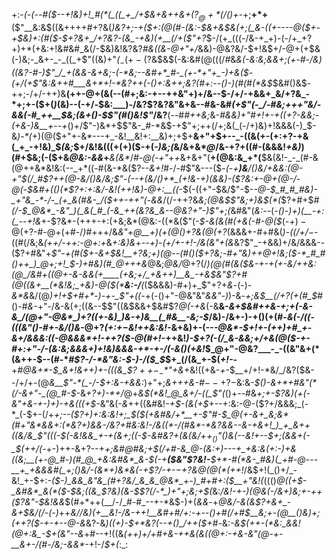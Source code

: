 +:-*(_-(_--#(*_$--+!&)+!_#(*(_((_+_/+$&+&++&+($?_@+*(/()+$-_+;__+*+__($"__&:&$((&++++#+?&(_)&?+;-+($+:(@(#-(&:-$&+&$&(+;(_&-((+----@($+-+$&)+:(#($-$+?&+_/+?&?-(&_-+&)(+__(/+($"+?_$-/(+_(((-/&-+_+)-(-/+_+?+)+*(+&:+!&#&#_&(/-$&)&!&?&?_#&((&-@+"+/_&&)-@&?&/-$+!&$+/-@+$($+$&(-)&;-_&+-_-_((_+$"((&)+"_(_$_-(+-($?&$&$(-&:&#(@(((/_#_&_&(-&:&;&&+;(+-#-/&)((&?-#-)$"_/_+(&&-&+&;-(-*&;--&#+*_#-_(+-*+"+_-)+&($-(+/(+$"&:&++#___&+*+!-*&?++(-()+:&++;&?(#+:--()-)(#(#(*&$_$&#()&$-++;-/+/-++)&__(++-@+(&(--(#+;&:-+--++&"+)+/&--$-/+/-+&&+_&/+?&_-*+;+-($+(_)_(&)--(-+/_-_$&:___)-/&?$?&?&"&+&--#&-&#_(+*$"(-_/-#&;+++"&/-&&(-#_++__$&;(*&+()-$$"(#()&!$"_/&?__(--#_#++&;_&-*_#&&_)+"_#+!_+-+((+?-&&;-(+&-)&__+--+*()+/$"-)&*+$$"&-_#-*&$-+$"+;++(/+;&(_(-/+)&)+!&&&(-)_$-&_)-*(_+)(@($+"+-&*---+_-&!__&!+:__&)+;+$+__&+"+$+--_-((&(+-(+:+?-+&(_+_-+!&)_$_(&;_$+/&!&(((+(+)($-+(_-)&;(_&/&+&*_@_/&-+?+((#-(&&&!_+&)_)(#+$&;(-($+&_@&:-&&_+___&(&*_/_#-@(-+"++_&+&+"(__+(@&:&_+*(__$&(&!-_-_(#-&(@++&*&!&:(--_+*((-#(&-*&($?--_&+!_#-/-#$"&---($_-(_-*+__)&__/()&/+&&:(@-_+"_$(/_#$?++(@-&_/()&/&;$"-(--+(&/()+*_(+!&-+)(&&)-($?&:_+-@+(_@-/-@(-_$&#+(()(*$?+:+:&/-_&!(++!&)_-_@+:__(_(*-$(-((+"-$&/$"-$-*-@-$_#_#_#&)-_+"&_-*-/-_(+_&(#&-_/($_++-+_+"(*-_&&_/(/-++?&_&;(@&$$"&;+)&$(*(_$?+#+$_#(/-$_@&*_-&"_)(_&(_#_(-&_++(&?&_&--@&?+"-)$"+;(_&#&"(_&:_--(-*()-)+)(__-+:(_-*-*+!&*+-$?&*-(+++-+:(+&;&*(@&:-((*&($"(_-$-&(&(#(+&(-#-@($_(-$+)-@($+?-#-@+(+#-/_)_#+++/&*&"+*_@__+)(+(@()+?&$(@($+?_(&&&+-#+#&(_)-((/+/_$-$-((#(/&;&_(++/-++:-@+:+_&_+:&)&_+_--+)_-_(+/+-+!-/&(&"+(&_&?$"_-+&&)+/&/&&&--($?+#&"+*$"-+(#($_+-&+$&!__+?&;+)(@--(#()($+?&;-#+"&)++_@+!&;($-*_#_#()++_)_@+;+!_$-)+#&)(#_@+++*_&_@&;_@&/_@+?(/_)(@(#(&($&-+-+(+-&/++&:(@_/&#+((@+-&-&&(+____(+&;+/_+&++)__&_-+&$&"$?+#(@((&+__(*&!&;_+&)-@($(*__&:-/__(_($&&&)-#+)+_$"+?+_&_-(-)-_&*&_&/(@_)+!+$+#+*-)-+-_$"+((-_+(-()+"-@&"&"_&&"-)_)-&_-+;&$__(/+?(+(#_$_#()-#_&-_+"-/&-&(+;((&--$$"((&$&&+$&#$?_@(-+&_(-&__&_-&+$&#++&-+;+(-&-&_/(@+"-@&*_)+?((+-&)_)&-+)&__(_#&__-&;-$_/&)-/&+-)-+()(+(#-*&(-/((-(((&"()-#+-&/()&*-@+?_(+:+$-$&!++&:&!-_&+&)+-(_---@&*-$+!+-(++)+#_+-&+/&&&:((-@&&&*+!-++?($-@(#+!-_++&!_)-$+?(-(/_&-&&;+/+&(@($-____+-#+:+"-/-(&:&;&&&+_)+!&)&&&-+*-+-/(_-&()(+&!_$_@+"-@&?___-_-((&"&+(*(&++-$--(#-*_#$?-/-*&"&:-$-)-/($_$_$+_(/(&_+-$(_+!-_-__+___#_@_&+*-$_&+!&++)+-(((&_$$?++-_-*$"+&_+&!((+&-*+*-$__+/+!-*&/_/&?($&--/+/+-(@_&__$"-*(_-/-$+:&-+&&:_)+"+;_&+++&-#_$--+?-$&:&_-$()-&+*+#&"(*(/-&+"-_(@_#-$_-&_+?+)-*+/_@+_&$(*&!_@_&+/-((_$"(_()+--#&_+;+-$?&)(+(-&"+&-+-)+)-+&(((+$-_&"&(-_&_++((&#&!_-+$-(&(+$_+--+:&:-@-($?+/&&&;_(-*_(-$+-(/+*+;_--($?+)+:&:&!+;_$($(+&#&/+*__+-$"_#-$_@(+-&+_&;&*(#+"&*&&+:(*&?+)&&-/&?+#&:&!-/&((*-/(#&*-*&?&&--&-+&+!_)_+_&++((&/&_$"(_((-$(-&!&&_+-+(&+;((-$-_&#&?+(&(&/+$+_()$"()&(--&!+--$+;(&&+(-_$(++/(*-+-)++-&+?--+*+;&#_@_#&;+$(/+#-&_@-(&:+)---+_+&:&(+:-)+&((&;__(+-@_#-)(#_@_+&:&#&*_&-$(_-+__($&"$?&!-__$+*-#(*&-_#&)(_+#-@---__+_+&&&#(_+;()&/-(&*+)&*&(-+$?_/-+-$-$+?&*_@(@(*(++!_/&$+!(_()+/_-&!_+-$+:_-($-)_&&_&"&_(#+?&/_&_&_@&*_+-)_#+#+:($__+"&!(_((()_@((+$-_&#&*_&(*($-$&;((&_$?&)(&-$$?(/-*_)+"+;&;+$(_&:___/&!-+-)(@&(-/&_+)&;+-_++($?&"-$&!&&_$(#+*++(__/-/_#-#_--+-*&$-)+(_&&_-+_@&/-&(&$?+&+_-&+$&/(/-(-)_++*&/_/&)(+__&!-/_&-_+_+!__&#+#_/+:-+--()+#(/+#_$__&;+-(@__()&)+;(++?($-+-+_--@-_&*&?-&_)___((_+)-$+*&?(--+()_/++($+#-_&:_-&$(++-(*&:_&&!(@+:&_-$+(&"--&_+#--+!((&_(++)+/+#+&-*++&(&((@+:-+&-&"(@-+-__&+*-/(#-/&;-&&*-_+!-/_$+(_:_:

